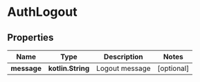 
# AuthLogout

## Properties
Name | Type | Description | Notes
------------ | ------------- | ------------- | -------------
**message** | **kotlin.String** | Logout message |  [optional]



